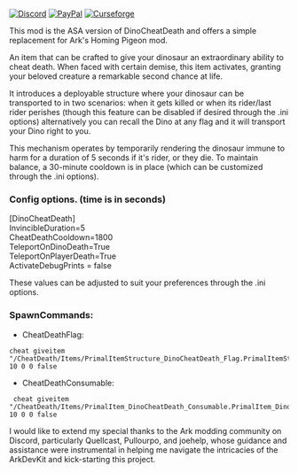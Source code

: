 [![Discord][SVG-Discord]][Discord]
[![PayPal][SVG-PayPal]][PayPal]
[![Curseforge][SVG-Curseforge]][Curseforge]


This mod is the ASA version of DinoCheatDeath and offers a simple replacement for Ark's Homing Pigeon mod.  

An item that can be crafted to give your dinosaur an extraordinary ability to cheat death. When faced with certain demise, this item activates, granting your beloved creature a remarkable second chance at life.  

It introduces a deployable structure where your dinosaur can be transported to in two scenarios: when it gets killed or when its rider/last rider perishes (though this feature can be disabled if desired through the .ini options) alternatively you can recall the Dino at any flag and it will transport your Dino right to you.  

This mechanism operates by temporarily rendering the dinosaur immune to harm for a duration of 5 seconds if it's rider, or they die. To maintain balance, a 30-minute cooldown is in place (which can be customized through the .ini options).  


### Config options. (time is in seconds)  

[DinoCheatDeath]  
InvincibleDuration=5  
CheatDeathCooldown=1800  
TeleportOnDinoDeath=True  
TeleportOnPlayerDeath=True  
ActivateDebugPrints = false  
  
These values can be adjusted to suit your preferences through the .ini options.  
  
### SpawnCommands:  

+ CheatDeathFlag:
```
cheat giveitem "/CheatDeath/Items/PrimalItemStructure_DinoCheatDeath_Flag.PrimalItemStructure_DinoCheatDeath_Flag" 10 0 0 false  
```
+ CheatDeathConsumable:
```
 cheat giveitem "/CheatDeath/Items/PrimalItem_DinoCheatDeath_Consumable.PrimalItem_DinoCheatDeath_Consumable" 10 0 0 false  
```  
I would like to extend my special thanks to the Ark modding community on Discord, particularly Quellcast, Pullourpo, and joehelp, whose guidance and assistance were instrumental in helping me navigate the intricacies of the ArkDevKit and kick-starting this project.  

[//]: # (Links)

[Discord]: https://discord.com/invite/v3gYmYamGJ (Join the Discord)
[PayPal]: https://www.paypal.com/donate/?hosted_button_id=PSQ4D3HXNZKMG (Donate via PayPal)
[Curseforge]: https://www.curseforge.com/ark-survival-ascended/mods/autodoors

[//]: # (Images)
[SVG-Curseforge]: https://cf.way2muchnoise.eu/short_931047.svg
[SVG-Discord]: https://img.shields.io/badge/Discord-7289da?logo=discord&logoColor=fff&style=flat-square
[SVG-PayPal]: https://custom-icon-badges.demolab.com/badge/-Donate-lightgrey?style=flat-square&logo=paypal&color=007CB1
